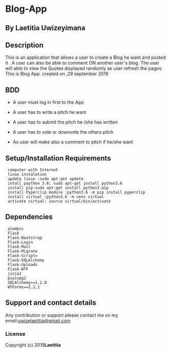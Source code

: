 
# Blog-App

## By Laetitia  Uwizeyimana
##
## Description
This is an application that allows a user to create a Blog he want  and posted it . A user can also be able to comment  ON another user's blog. The user will able to view the Quotes displayed randomly as user refresh the pages.
This is Blog App.   created on ,29 september 2019

## BDD

* A user must log in first to the App
* A user has to write a pitch he want 

* A user has to submit the  pitch he /she has written
* A user has to vote or downvote the others pitch
* As user will make also a comment to pitch if he/she want


## Setup/Installation Requirements
     computer with Internet
     linux instalation 
     update linux :sudo apt-get update
     intall paython 3.6: sudo apt-get install python3.6
     install pip:sudo apt-get install python3-pip 
     install Pyperclip module :python3.6 -m pip install pyperclip
     install virtual :python3.6 -m venv virtual
     activate virtual: source virtual/bin/activate

## Dependencies
     alembic
     Flask
     Flask-Bootstrap
     Flask-Login
     Flask-Mail
     Flask-Migrate
     Flask-Script=
     Flask-SQLAlchemy
     Flask-Uploads
     Flask-WTF
     jinja2
     psycopg2
     SQLAlchemy==1.2.8
     WTForms==2.2.1

## Support and contact details
Any contribution or support please contact me on my email:uwizelaetitia@gmail.com
### License

Copyright (c) 2019**Laetitia**
